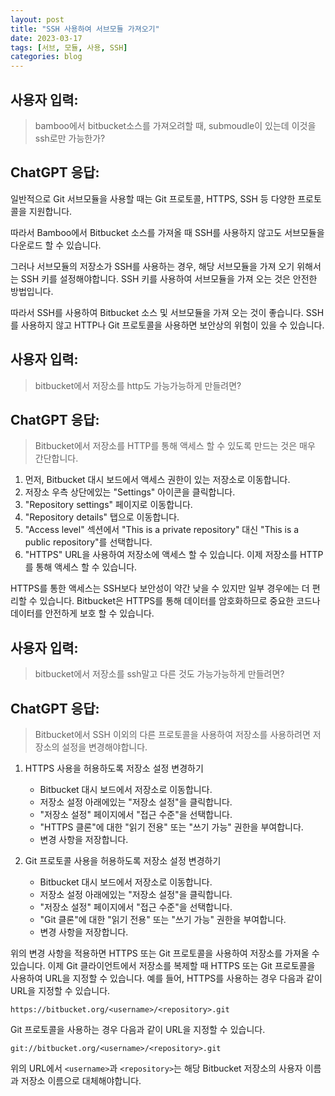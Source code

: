 ```yaml
---
layout: post
title: "SSH 사용하여 서브모듈 가져오기"
date: 2023-03-17
tags: [서브, 모듈, 사용, SSH]
categories: blog
---
```


## 사용자 입력:
> bamboo에서 bitbucket소스를 가져오려할 때, submoudle이 있는데 이것을 ssh로만 가능한가?

## ChatGPT 응답:
> 

일반적으로 Git 서브모듈을 사용할 때는 Git 프로토콜, HTTPS, SSH 등 다양한 프로토콜을 지원합니다. 

따라서 Bamboo에서 Bitbucket 소스를 가져올 때 SSH를 사용하지 않고도 서브모듈을 다운로드 할 수 있습니다. 

그러나 서브모듈의 저장소가 SSH를 사용하는 경우, 해당 서브모듈을 가져 오기 위해서는 SSH 키를 설정해야합니다. SSH 키를 사용하여 서브모듈을 가져 오는 것은 안전한 방법입니다. 

따라서 SSH를 사용하여 Bitbucket 소스 및 서브모듈을 가져 오는 것이 좋습니다. SSH를 사용하지 않고 HTTP나 Git 프로토콜을 사용하면 보안상의 위험이 있을 수 있습니다.

## 사용자 입력:
> bitbucket에서 저장소를 http도 가능가능하게 만들려면?

## ChatGPT 응답:
> Bitbucket에서 저장소를 HTTP를 통해 액세스 할 수 있도록 만드는 것은 매우 간단합니다. 

1. 먼저, Bitbucket 대시 보드에서 액세스 권한이 있는 저장소로 이동합니다.
2. 저장소 우측 상단에있는 "Settings" 아이콘을 클릭합니다.
3. "Repository settings" 페이지로 이동합니다.
4. "Repository details" 탭으로 이동합니다.
5. "Access level" 섹션에서 "This is a private repository" 대신 "This is a public repository"를 선택합니다.
6. "HTTPS" URL을 사용하여 저장소에 액세스 할 수 있습니다. 이제 저장소를 HTTP를 통해 액세스 할 수 있습니다.

HTTPS를 통한 액세스는 SSH보다 보안성이 약간 낮을 수 있지만 일부 경우에는 더 편리할 수 있습니다. Bitbucket은 HTTPS를 통해 데이터를 암호화하므로 중요한 코드나 데이터를 안전하게 보호 할 수 있습니다.

## 사용자 입력:
> bitbucket에서 저장소를 ssh말고 다른 것도 가능가능하게 만들려면?

## ChatGPT 응답:
> Bitbucket에서 SSH 이외의 다른 프로토콜을 사용하여 저장소를 사용하려면 저장소의 설정을 변경해야합니다.

1. HTTPS 사용을 허용하도록 저장소 설정 변경하기
   - Bitbucket 대시 보드에서 저장소로 이동합니다.
   - 저장소 설정 아래에있는 "저장소 설정"을 클릭합니다.
   - "저장소 설정" 페이지에서 "접근 수준"을 선택합니다.
   - "HTTPS 클론"에 대한 "읽기 전용" 또는 "쓰기 가능" 권한을 부여합니다.
   - 변경 사항을 저장합니다.

2. Git 프로토콜 사용을 허용하도록 저장소 설정 변경하기
   - Bitbucket 대시 보드에서 저장소로 이동합니다.
   - 저장소 설정 아래에있는 "저장소 설정"을 클릭합니다.
   - "저장소 설정" 페이지에서 "접근 수준"을 선택합니다.
   - "Git 클론"에 대한 "읽기 전용" 또는 "쓰기 가능" 권한을 부여합니다.
   - 변경 사항을 저장합니다.

위의 변경 사항을 적용하면 HTTPS 또는 Git 프로토콜을 사용하여 저장소를 가져올 수 있습니다. 이제 Git 클라이언트에서 저장소를 복제할 때 HTTPS 또는 Git 프로토콜을 사용하여 URL을 지정할 수 있습니다. 예를 들어, HTTPS를 사용하는 경우 다음과 같이 URL을 지정할 수 있습니다.

```
https://bitbucket.org/<username>/<repository>.git
```

Git 프로토콜을 사용하는 경우 다음과 같이 URL을 지정할 수 있습니다.

```
git://bitbucket.org/<username>/<repository>.git
```

위의 URL에서 `<username>`과 `<repository>`는 해당 Bitbucket 저장소의 사용자 이름과 저장소 이름으로 대체해야합니다.

